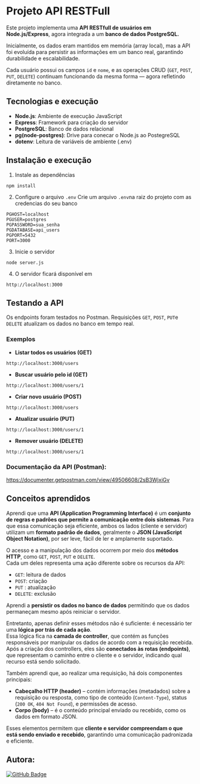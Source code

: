# Projeto API RESTFull

Este projeto implementa uma **API RESTfull de usuários em Node.js/Express**, agora integrada a um **banco de dados PostgreSQL.**

Inicialmente, os dados eram mantidos em memória (array local), mas a API foi evoluída para persistir as informações em um banco real, garantindo durabilidade e escalabilidade.

Cada usuário possui os campos `id` e `nome`, e as operações CRUD (`GET`, `POST`, `PUT`, `DELETE`) continuam funcionando da mesma forma — agora refletindo diretamente no banco.

## Tecnologias e execução

- **Node.js**: Ambiente de execução JavaScript
- **Express**: Framework para criação do servidor
- **PostgreSQL**: Banco de dados relacional
- **pg(node-postgres)**: Drive para conecar o Node.js ao PostegreSQL
- **dotenv**: Leitura de variáveis de ambiente (.env)

## Instalação e execução

1. Instale as dependências
```
npm install
```
2. Configure o arquivo `.env`
Crie um arquivo `.env`na raiz do projeto com as credencias do seu banco
```
PGHOST=localhost
PGUSER=postgres
PGPASSWORD=sua_senha
PGDATABASE=api_users
PGPORT=5432
PORT=3000
```
3. Inicie o servidor
```
node server.js
```
4. O servidor ficará disponível em
```
http://localhost:3000
```
## Testando a API
Os endpoints foram testados no Postman.
Requisições `GET`, `POST`, `PUT`e `DELETE` atualizam os dados no banco em tempo real.

### Exemplos
* **Listar todos os usuários (GET)**
```
http://localhost:3000/users
```
* **Buscar usuário pelo id (GET)**
```
http://localhost:3000/users/1
```
* **Criar novo usuário (POST)**
```
http://localhost:3000/users
```
* **Atualizar usuário (PUT)**
```
http://localhost:3000/users/1
```
* **Remover usuário (DELETE)**
```
http://localhost:3000/users/1
```
### Documentação da API (Postman): 
https://documenter.getpostman.com/view/49506608/2sB3WjxiGv

## Conceitos aprendidos

Aprendi que uma **API (Application Programming Interface)** é um **conjunto de regras e padrões que permite a comunicação entre dois sistemas**. Para que essa comunicação seja eficiente, ambos os lados (cliente e servidor) utilizam um **formato padrão de dados**, geralmente o **JSON (JavaScript Object Notation)**, por ser leve, fácil de ler e amplamente suportado.

O acesso e a manipulação dos dados ocorrem por meio dos **métodos HTTP**, como `GET`, `POST`, `PUT` e `DELETE`.  
Cada um deles representa uma ação diferente sobre os recursos da API:
* `GET`: leitura de dados
* `POST`: criação
* `PUT` : atualização
* `DELETE`: exclusão

Aprendi a **persistir os dados no banco de dados** permitindo que os dados permaneçam mesmo após reiniciar o servidor.

Entretanto, apenas definir esses métodos não é suficiente: é necessário ter uma **lógica por trás de cada ação**.  
Essa lógica fica na **camada de controller**, que contém as funções responsáveis por manipular os dados de acordo com a requisição recebida.  
Após a criação dos controllers, eles são **conectados às rotas (endpoints)**, que representam o caminho entre o cliente e o servidor, indicando qual recurso está sendo solicitado.

Também aprendi que, ao realizar uma requisição, há dois componentes principais:
- **Cabeçalho HTTP (header)** – contém informações (metadados) sobre a requisição ou resposta, como tipo de conteúdo (`Content-Type`), status (`200 OK`, `404 Not Found`), e permissões de acesso.
- **Corpo (body)** – é o conteúdo principal enviado ou recebido, como os dados em formato JSON.

Esses elementos permitem que **cliente e servidor compreendam o que está sendo enviado e recebido**, garantindo uma comunicação padronizada e eficiente.

## Autora:

[![GitHub Badge](https://img.shields.io/badge/-Sara%20Santos-000?style=flat&logo=GitHub&logoColor=white)](https://github.com/sarasantosdev)
